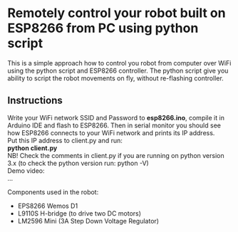 <h1>Remotely control your robot built on ESP8266 from PC using python script</h1>

This is a simple approach how to control you robot from computer over WiFi using the python script and ESP8266 controller.
The python script give you ability to script the robot movements on fly, without re-flashing controller.

<h2>Instructions</h2>
Write your WiFi network SSID and Password to <b>esp8266.ino</b>, compile it in Arduino IDE and flash to ESP8266.
Then in serial monitor you should see how ESP8266 connects to your WiFi network and prints its IP address.
<br/>
Put this IP address to client.py and run:<br/>
<b>python client.py</b>
<br/>
NB! Check the comments in client.py if you are running on python version 3.x
(to check the python version run: python -V)
<br/>
Demo video:</br>
...

Components used in the robot:</br>
- EPS8266 Wemos D1
- L9110S H-bridge (to drive two DC motors) 
- LM2596 Mini (3A Step Down Voltage Regulator)
